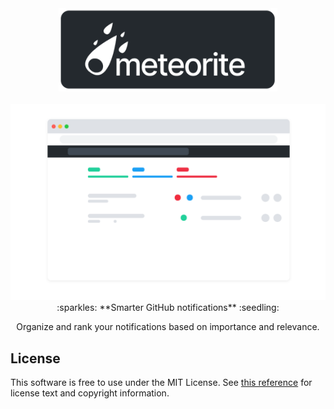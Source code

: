 <div align="center">
  <img width="350" src=".github/logo.png" />
</div>
<br />

<div align="center">
  <img width="650" src=".github/template.png" />
  :sparkles: **Smarter GitHub notifications** :seedling:
  <br />
  <p>Organize and rank your notifications based on importance and relevance.</p>
</div>

## License

This software is free to use under the MIT License. See [this reference](https://opensource.org/licenses/MIT) for license text and copyright information.
